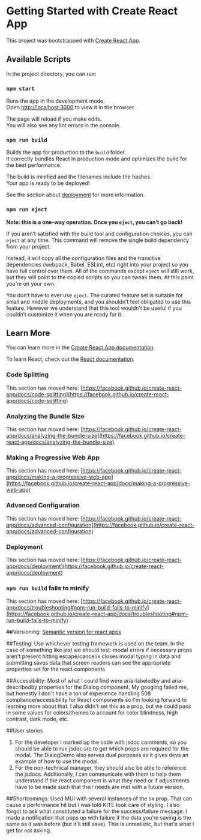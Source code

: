 # Getting Started with Create React App

This project was bootstrapped with [Create React App](https://github.com/facebook/create-react-app).

## Available Scripts

In the project directory, you can run:

### `npm start`

Runs the app in the development mode.\
Open [http://localhost:3000](http://localhost:3000) to view it in the browser.

The page will reload if you make edits.\
You will also see any lint errors in the console.

### `npm run build`

Builds the app for production to the `build` folder.\
It correctly bundles React in production mode and optimizes the build for the best performance.

The build is minified and the filenames include the hashes.\
Your app is ready to be deployed!

See the section about [deployment](https://facebook.github.io/create-react-app/docs/deployment) for more information.

### `npm run eject`

**Note: this is a one-way operation. Once you `eject`, you can’t go back!**

If you aren’t satisfied with the build tool and configuration choices, you can `eject` at any time. This command will remove the single build dependency from your project.

Instead, it will copy all the configuration files and the transitive dependencies (webpack, Babel, ESLint, etc) right into your project so you have full control over them. All of the commands except `eject` will still work, but they will point to the copied scripts so you can tweak them. At this point you’re on your own.

You don’t have to ever use `eject`. The curated feature set is suitable for small and middle deployments, and you shouldn’t feel obligated to use this feature. However we understand that this tool wouldn’t be useful if you couldn’t customize it when you are ready for it.

## Learn More

You can learn more in the [Create React App documentation](https://facebook.github.io/create-react-app/docs/getting-started).

To learn React, check out the [React documentation](https://reactjs.org/).

### Code Splitting

This section has moved here: [https://facebook.github.io/create-react-app/docs/code-splitting](https://facebook.github.io/create-react-app/docs/code-splitting)

### Analyzing the Bundle Size

This section has moved here: [https://facebook.github.io/create-react-app/docs/analyzing-the-bundle-size](https://facebook.github.io/create-react-app/docs/analyzing-the-bundle-size)

### Making a Progressive Web App

This section has moved here: [https://facebook.github.io/create-react-app/docs/making-a-progressive-web-app](https://facebook.github.io/create-react-app/docs/making-a-progressive-web-app)

### Advanced Configuration

This section has moved here: [https://facebook.github.io/create-react-app/docs/advanced-configuration](https://facebook.github.io/create-react-app/docs/advanced-configuration)

### Deployment

This section has moved here: [https://facebook.github.io/create-react-app/docs/deployment](https://facebook.github.io/create-react-app/docs/deployment)

### `npm run build` fails to minify

This section has moved here: [https://facebook.github.io/create-react-app/docs/troubleshooting#npm-run-build-fails-to-minify](https://facebook.github.io/create-react-app/docs/troubleshooting#npm-run-build-fails-to-minify)

##Versioning:
[Semantic version for react apps](https://reactjs.org/docs/faq-versioning.html)

##Testing:
Use whichever testing framework is used on the team. In the case of something like jest we should test:
modal errors if necessary props aren't present
hitting escape/cancel/x closes modal
typing in data and submitting saves data
that screen readers can see the appropriate properties set for the react components

##Accessibility:
Most of what I could find were aria-labeledby and aria-describedby properties for the Dialog component. My googling failed me, but honestly I don't have a ton of experience handling 508 compliance/accessibility for React components so I'm looking forward to learning more about that. I also didn't set this as a prop, but we could pass in some values for colors/themes to account for color blindness, high contrast, dark mode, etc.

##User stories

1.  For the developer I marked up the code with jsdoc comments, so you should be able to run jsdoc src to get which props are required for the modal. The DialogDemo also serves dual purposes as it gives devs an example of how to use the modal.
2.  For the non-technical manager, they should also be able to reference the jsdocs. Additionally, I can communicate with them to help them understand if the react component is what they need or if adjustments have to be made such that their needs are met with a future version.

##Shortcomings:
Used MUI with several instances of the sx prop. That can cause a performance hit but I was told KITE took care of styling. I also forgot to ask what constituted a failure for the success/failure message. I made a notification that pops up with failure if the data you're saving is the same as it was before (but it'll still save). This is unrealistic, but that's what I get for not asking.
